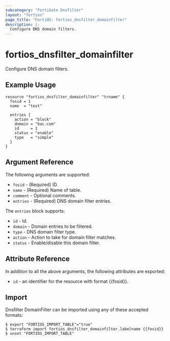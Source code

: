 ```yaml
---
subcategory: "FortiGate Dnsfilter"
layout: "fortios"
page_title: "FortiOS: fortios_dnsfilter_domainfilter"
description: |-
  Configure DNS domain filters.
---
```


# fortios_dnsfilter_domainfilter
Configure DNS domain filters.

## Example Usage

```hcl
resource "fortios_dnsfilter_domainfilter" "trname" {
  fosid = 1
  name  = "test"

  entries {
    action = "block"
    domain = "bac.com"
    id     = 1
    status = "enable"
    type   = "simple"
  }
}
```

## Argument Reference

The following arguments are supported:

* `fosid` - (Required) ID.
* `name` - (Required) Name of table.
* `comment` - Optional comments.
* `entries` - (Required) DNS domain filter entries.

The `entries` block supports:

* `id` - Id.
* `domain` - Domain entries to be filtered.
* `type` - DNS domain filter type.
* `action` - Action to take for domain filter matches.
* `status` - Enable/disable this domain filter.


## Attribute Reference

In addition to all the above arguments, the following attributes are exported:
* `id` - an identifier for the resource with format {{fosid}}.

## Import

Dnsfilter DomainFilter can be imported using any of these accepted formats:
```
$ export "FORTIOS_IMPORT_TABLE"="true"
$ terraform import fortios_dnsfilter_domainfilter.labelname {{fosid}}
$ unset "FORTIOS_IMPORT_TABLE"
```
